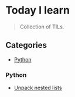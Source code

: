 # Today I learn

> Collection of TILs.

## Categories

* [Python](#python)

### Python

* [Unpack nested lists](python/snippets.md)
